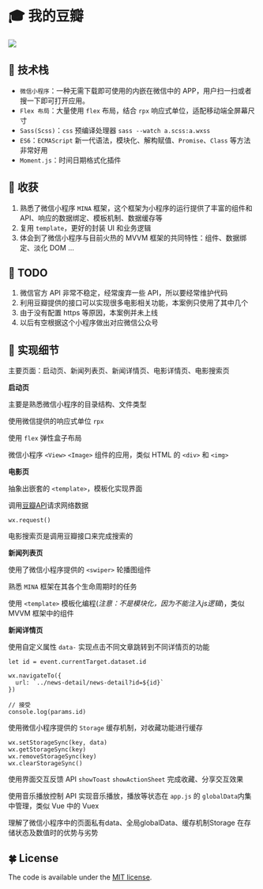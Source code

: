
# :mortar_board: 我的豆瓣

![](https://user-gold-cdn.xitu.io/2020/5/27/17254f6d98265f04?w=414&h=894&f=png&s=329804)

## :book: 技术栈

- `微信小程序`：一种无需下载即可使用的内嵌在微信中的 APP，用户扫一扫或者搜一下即可打开应用。
- `Flex 布局`：大量使用 `flex` 布局，结合 `rpx` 响应式单位，适配移动端全屏幕尺寸
- `Sass(Scss)`：`css` 预编译处理器 `sass --watch a.scss:a.wxss`
- `ES6`：`ECMAScript` 新一代语法，模块化、解构赋值、`Promise`、`Class` 等方法非常好用
- `Moment.js`：时间日期格式化插件

## :closed_book: 收获

1. 熟悉了微信小程序 `MINA` 框架，这个框架为小程序的运行提供了丰富的组件和API、响应的数据绑定、模板机制、数据缓存等
2. 复用 `template`，更好的封装 UI 和业务逻辑
3. 体会到了微信小程序与目前火热的 MVVM 框架的共同特性：组件、数据绑定、淡化 DOM ...


## :pushpin: TODO

1. 微信官方 API 非常不稳定，经常废弃一些 API，所以要经常维护代码
2. 利用豆瓣提供的接口可以实现很多电影相关功能，本案例只使用了其中几个
3. 由于没有配置 https 等原因，本案例并未上线
4. 以后有空根据这个小程序做出对应微信公众号


## :pencil: 实现细节

主要页面：启动页、新闻列表页、新闻详情页、电影详情页、电影搜索页

**启动页**

主要是熟悉微信小程序的目录结构、文件类型

使用微信提供的响应式单位 `rpx`

使用 `flex` 弹性盒子布局

微信小程序 `<View>` `<Image>` 组件的应用，类似 HTML 的 `<div>` 和 `<img>`

**电影页**

抽象出嵌套的 `<template>`，模板化实现界面

调用[豆瓣API](https://developers.douban.com/wiki/?title=movie_v2)请求网络数据

```
wx.request()
```

电影搜索页是调用豆瓣接口来完成搜索的

**新闻列表页**

使用了微信小程序提供的 `<swiper>` 轮播图组件

熟悉 `MINA` 框架在其各个生命周期时的任务

使用 `<template>` 模板化编程(*注意：不是模块化，因为不能注入js逻辑*)，类似 MVVM 框架中的组件

**新闻详情页**

使用自定义属性 `data-` 实现点击不同文章跳转到不同详情页的功能

```
let id = event.currentTarget.dataset.id

wx.navigateTo({
  url: `../news-detail/news-detail?id=${id}`
})

// 接受
console.log(params.id)
```

使用微信小程序提供的 `Storage` 缓存机制，对收藏功能进行缓存

```
wx.setStorageSync(key, data)
wx.getStorageSync(key)
wx.removeStorageSync(key)
wx.clearStorageSync()
```

使用界面交互反馈 API `showToast` `showActionSheet` 完成收藏、分享交互效果

使用音乐播放控制 API 实现音乐播放，播放等状态在 `app.js` 的 `globalData`内集中管理，类似 Vue 中的 Vuex

理解了微信小程序中的页面私有data、全局globalData、缓存机制Storage 在存储状态及数值时的优势与劣势


## :four_leaf_clover: License

The code is available under the [MIT license](https://opensource.org/licenses/MIT).
